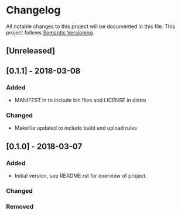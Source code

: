 # Changelog
All notable changes to this project will be documented in this file.
This project follows [Semantic Versioning](https://semver.org/).

## [Unreleased]

## [0.1.1] - 2018-03-08
### Added
- MANIFEST.in to include bin files and LICENSE in distro

### Changed
- Makefile updated to include build and upload rules

## [0.1.0] - 2018-03-07
### Added
- Initial version, see README.rst for overview of project.

### Changed

### Removed

